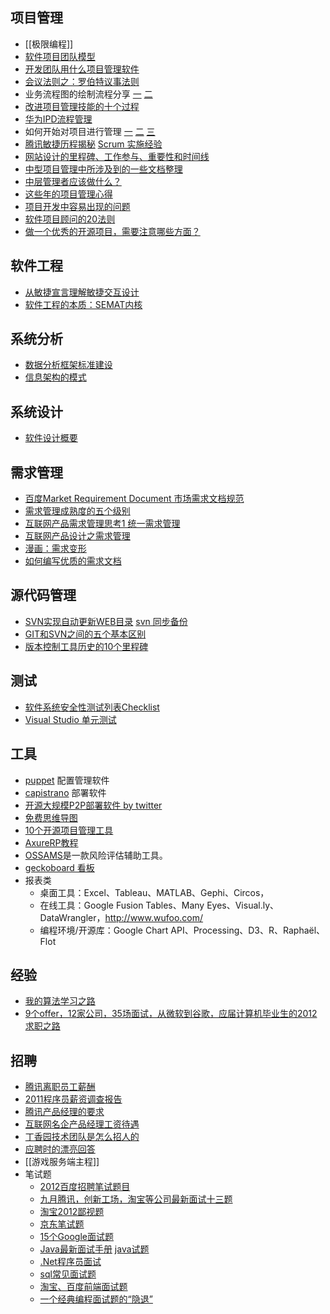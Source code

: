 ## 项目管理
* [[极限编程]]
* [软件项目团队模型](http://www.cnblogs.com/umlonline/archive/2011/07/19/2110300.html)
* [开发团队用什么项目管理软件](http://www.cnblogs.com/cmt/archive/2011/01/10/1931861.html)
* [会议法则之：罗伯特议事法则](http://www.alibuybuy.com/posts/25357.html)
* 业务流程图的绘制流程分享 [一](http://heidixie.blog.sohu.com/219290540.html) [二](http://heidixie.blog.sohu.com/222277336.html)
* [改进项目管理技能的十个过程](http://article.yeeyan.org/view/123382/167330)
* [华为IPD流程管理](http://www.yeeach.com/ebooks/product%20management/%bb%aa%ce%aaIPD%c1%f7%b3%cc%b9%dc%c0%ed%a3%a8%c8%ab%b2%bf%a3%a9.pdf)
* 如何开始对项目进行管理 [一](http://www.cnblogs.com/GodSpeed/archive/2011/06/07/2074665.html) [二](http://www.cnblogs.com/GodSpeed/archive/2011/06/08/2074948.html) [三](http://www.cnblogs.com/GodSpeed/archive/2011/08/16/2140040.html)
* [腾讯敏捷历程揭秘](http://ucdchina.com/snap/10742) [Scrum 实施经验](http://ucdchina.com/snap/10111)
* [网站设计的里程碑、工作参与、重要性和时间线](http://blog.sina.com.cn/s/blog_586631940100u0o0.html)
* [中型项目管理中所涉及到的一些文档整理](http://ucdchina.com/snap/11177)
* [中层管理者应该做什么？](http://www.infoq.com/cn/news/2012/05/what-do-middle-managers-do)
* [这些年的项目管理心得](http://jetwangw.blog.163.com/blog/static/177341024201232643827290/)
* [项目开发中容易出现的问题](http://utopialxw.iteye.com/blog/1483220)
* [软件项目顾问的20法则](http://www.aqee.net/20-rules-of-software-consulting/)
* [做一个优秀的开源项目，需要注意哪些方面？](http://segmentfault.com/a/1190000000400099)

## 软件工程
* [从敏捷宣言理解敏捷交互设计](http://www.infoq.com/cn/articles/xzc-agile-interaction-design)
* [软件工程的本质：SEMAT内核](http://www.csdn.net/article/2013-12-26/2817928-SEMAT)

## 系统分析
* [数据分析框架标准建设](http://ucdchina.com/snap/8306)
* [信息架构的模式](http://ucdchina.com/snap/11680)

## 系统设计
* [软件设计概要](http://blog.csdn.net/vinlearn/article/details/6851376)

## 需求管理
* [百度Market Requirement Document 市场需求文档规范](http://www.kuliqiang.com/?p=2217)
* [需求管理成熟度的五个级别](http://www.cnblogs.com/zhoujg/archive/2010/09/09/1821171.html)
* [互联网产品需求管理思考1 统一需求管理](http://www.yeeach.com/2010/04/04/%E4%BA%92%E8%81%94%E7%BD%91%E4%BA%A7%E5%93%81%E9%9C%80%E6%B1%82%E7%AE%A1%E7%90%86%E6%80%9D%E8%80%831-%E7%BB%9F%E4%B8%80%E9%9C%80%E6%B1%82%E7%AE%A1%E7%90%86/)
* [互联网产品设计之需求管理](http://www.joshes.cn/post/20.html)
* [漫画：需求变形](http://www.aqee.net/whatthecustomerwanted-gif/)
* [如何编写优质的需求文档](http://ucdchina.com/snap/11678)

## 源代码管理
* [SVN实现自动更新WEB目录](http://www.o135.com/?p=522)  [svn 同步备份](http://carywu.blog.51cto.com/13185/199991/)
* [GIT和SVN之间的五个基本区别](http://www.aqee.net/5-fundamental-differences-between-git-svn/)
* [版本控制工具历史的10个里程碑](http://blog.jobbole.com/14489/)

## 测试
* [软件系统安全性测试列表Checklist](http://blog.csdn.net/KerryZhu/article/details/6162078)
* [Visual Studio 单元测试](http://blog.csdn.net/tjvictor/article/category/782923)

## 工具
* [puppet](https://puppetlabs.com/) 配置管理软件
* [capistrano](https://github.com/capistrano/capistrano/wiki) 部署软件
* [开源大规模P2P部署软件 by twitter](https://github.com/lg/murder)
* [免费思维导图](http://www.edrawsoft.com/freemind.php)
* [10个开源项目管理工具](http://www.cyberciti.biz/tips/open-source-project-management-software.html)
* [AxureRP教程](http://blog.csdn.net/zjh0723/article/details/6829036)
* [OSSAMS](http://www.oschina.net/p/ossams )是一款风险评估辅助工具。
* [geckoboard 看板](http://geckoboard.com)
* 报表类
    * 桌面工具：Excel、Tableau、MATLAB、Gephi、Circos，
    * 在线工具：Google Fusion Tables、Many Eyes、Visual.ly、DataWrangler，http://www.wufoo.com/
    * 编程环境/开源库：Google Chart API、Processing、D3、R、Raphaël、Flot

## 经验
* [我的算法学习之路](http://zh.lucida.me/blog/on-learning-algorithms/)
* [9个offer，12家公司，35场面试，从微软到谷歌，应届计算机毕业生的2012求职之路](http://www.cnblogs.com/figure9/archive/2013/01/09/2853649.html)

## 招聘
* [腾讯离职员工薪酬](http://lusongsong.com/info/post/872.html)
* [2011程序员薪资调查报告](http://www.cnblogs.com/chen1987lei/archive/2011/04/27/2031254.html)
* [腾讯产品经理的要求](http://blog.yixiu.org/QQPM)
* [互联网名企产品经理工资待遇](http://item.feedsky.com/~feedsky/zui5/~8035802/557705180/5419260/1/item.html)
* [丁香园技术团队是怎么招人的](http://www.dbanotes.net/startup/Zen_of_Recruitment_4_DXY.html)
* [应聘时的漂亮回答](http://blog.csdn.net/aweijun360/article/details/6746017 )
* [[游戏服务端主程]]
* 笔试题 
    * [2012百度招聘笔试题目](https://www.google.com/reader/view/?tab=Xy#stream/user%2F11128676055352214101%2Fstate%2Fcom.google%2Fstarred)
    * [九月腾讯，创新工场，淘宝等公司最新面试十三题](http://blog.csdn.net/v_july_v/article/details/6803368)
    * [淘宝2012鄙视题](http://blog.csdn.net/tigerjb/article/details/6826347)
    * [京东笔试题](http://blog.csdn.net/huiguixian/article/details/6780394)
    * [15个Google面试题](http://blog.csdn.net/hackbuteer1/article/details/6760604)
    * [Java最新面试手册](http://blog.csdn.net/guolin6315/article/details/6762896) [java试题](http://blog.csdn.net/heiboyyang/article/details/6620932)
    * [.Net程序员面试](http://www.cnblogs.com/lipu/archive/2010/11/14/interview_questions_middle_level_by_Scott_Hanselman.html)
    * [sql常见面试题](http://blog.csdn.net/jingxuewang110/article/details/6836148)
    * [淘宝、百度前端面试题](http://www.cnblogs.com/enson99/archive/2011/12/04/2275664.html)
    * [一个经典编程面试题的“隐退”](http://blog.jobbole.com/60798/)